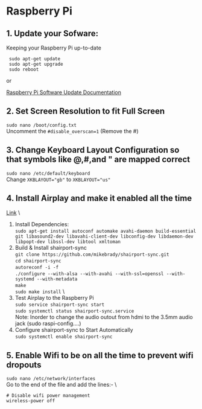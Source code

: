 # Raspberry Pi

## 1. Update your Sofware: 

Keeping your Raspberry Pi up-to-date

` sudo apt-get update` \
` sudo apt-get upgrade`\
` sudo reboot`

or

[Raspberry Pi Software Update Documentation](https://www.raspberrypi.org/documentation/raspbian/updating.md)


## 2. Set Screen Resolution to fit Full Screen
`sudo nano /boot/config.txt` \
Uncomment the `#disable_overscan=1` (Remove the #)

## 3. Change Keyboard Layout Configuration so that symbols like @,#,and " are mapped correct 
`sudo nano /etc/default/keyboard` \
Change `XKBLAYOUT="gb"` to `XKBLAYOUT="us"`

## 4. Install Airplay and make it enabled all the time
[Link](https://appcodelabs.com/7-easy-steps-to-apple-airplay-on-raspberry-pi) \
  1. Install Dependencies: \
`sudo apt-get install autoconf automake avahi-daemon build-essential git libasound2-dev libavahi-client-dev libconfig-dev libdaemon-dev libpopt-dev libssl-dev libtool xmltoman`
  2. Build & Install shairport-sync \
`git clone https://github.com/mikebrady/shairport-sync.git` \
		`cd shairport-sync` \
		`autoreconf -i -f` \
		`./configure --with-alsa --with-avahi --with-ssl=openssl --with-systemd --with-metadata` \
		`make` \
		`sudo make install` \
  3. Test Airplay to the Raspberry Pi \
		`sudo service shairport-sync start` \
		`sudo systemctl status shairport-sync.service` \
	  Note: Inorder to change the audio outout from hdmi to the 3.5mm audio jack (sudo raspi-config....)
  4. Configure shairport-sync to Start Automatically \
		`sudo systemctl enable shairport-sync`

## 5. Enable Wifi to be on all the time to prevent wifi dropouts
`sudo nano /etc/network/interfaces` \
Go to the end of the file and add the lines:- \
``` 
# Disable wifi power management
wireless-power off
```
